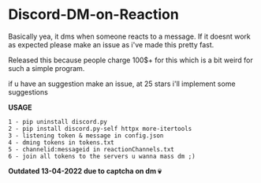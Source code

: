 # Discord-DM-on-Reaction

Basically yea, it dms when someone reacts to a message. If it doesnt work as expected please make an issue as i've made this pretty fast.

Released this because people charge 100$+ for this which is a bit weird for such a simple program.

if u have an suggestion make an issue, at 25 stars i'll implement some suggestions 


**USAGE**
```
1 - pip uninstall discord.py
2 - pip install discord.py-self httpx more-itertools
3 - listening token & message in config.json
4 - dming tokens in tokens.txt
5 - channelid:messageid in reactionChannels.txt
6 - join all tokens to the servers u wanna mass dm ;)
```


**Outdated 13-04-2022 due to captcha on dm 💀**
